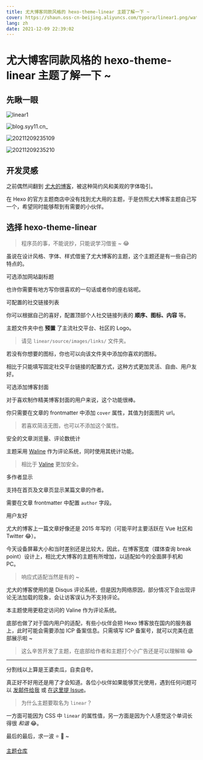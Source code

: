 ```yaml
---
title: 尤大博客同款风格的 hexo-theme-linear 主题了解一下 ~
cover: https://shaun.oss-cn-beijing.aliyuncs.com/typora/linear1.png/watermark
lang: zh
date: 2021-12-09 22:39:02
---
```


# 尤大博客同款风格的 hexo-theme-linear 主题了解一下 ~

## 先瞅一眼




![linear1](https://shaun.oss-cn-beijing.aliyuncs.com/typora/linear1.png/watermark)



![blog.syy11.cn_](https://shaun.oss-cn-beijing.aliyuncs.com/typora/blog.syy11.cn_.png/watermark)

![20211209235109](https://shaun.oss-cn-beijing.aliyuncs.com/typora/20211209235109.png/watermark)

![20211209235210](https://shaun.oss-cn-beijing.aliyuncs.com/typora/20211209235210.png/watermark)


## 开发灵感

之前偶然间翻到 [尤大的博客](https://blog.evanyou.me/)，被这种简约风和美观的字体吸引。

在 Hexo 的官方主题商店中没有找到尤大用的主题，于是仿照尤大博客主题自己写一个，希望同时能够帮到有需要的小伙伴。

## 选择 hexo-theme-linear

> 程序员的事，不能说抄，只能说学习借鉴 ~ 😂

虽说在设计风格、字体、样式借鉴了尤大博客的主题，这个主题还是有一些自己的特点的。


  可选添加网站副标题

  也许你需要有地方写你很喜欢的一句话或者你的座右铭呢。



  可配置的社交链接列表

  你可以根据自己的喜好，配置顶部个人社交链接列表的 **顺序、图标、内容** 等。

  主题文件夹中也 **预置** 了主流社交平台、社区的 Logo。

  > 请见 `linear/source/images/links/` 文件夹。

  若没有你想要的图标，你也可以向该文件夹中添加你喜欢的图标。

  相比于只能填写固定社交平台链接的配置方式，这种方式更加灵活、自由、用户友好。



  可选添加博客封面

  对于喜欢制作精美博客封面的用户来说，这个功能很棒。

  你只需要在文章的 frontmatter 中添加 `cover` 属性，其值为封面图片 url。

  > 若喜欢简洁无图，也可以不添加这个属性。



  安全的文章浏览量、评论数统计

  主题采用 [Waline](https://waline.js.org/) 作为评论系统，同时使用其统计功能。

  > 相比于 [Valine](https://valine.js.org/) 更加安全。



  多作者显示

  支持在首页及文章页显示某篇文章的作者。

  需要在文章 frontmatter 中配置 `author` 字段。



  用户友好

  尤大的博客上一篇文章好像还是 2015 年写的（可能平时主要活跃在 Vue 社区和 Twitter 😂）。

  今天设备屏幕大小和当时差别还是比较大，因此，在博客宽度（媒体查询 break point）设计上，相比尤大博客的主题有所增加，以适配如今的全面屏手机和 PC。

  > 响应式适配当然是有的 ~

  尤大的博客使用的是 Disqus 评论系统，但是因为网络原因，部分情况下会出现评论无法加载的现象，会让访客误认为不支持评论。

  本主题使用更稳定访问的 Valine 作为评论系统。

  底部也做了对于国内用户的适配，有些小伙伴会把 Hexo 博客放在国内的服务器上，此时可能会需要添加 ICP 备案信息。只需填写 ICP 备案号，就可以完美在底部展示啦 ~

  > 这么辛苦开发了主题，在底部给作者和主题打个小广告还是可以理解嘛 😂


---

分割线以上算是王婆卖瓜，自卖自夸。

真正好不好用还是用了才会知道。各位小伙伴如果能够赏光使用，遇到任何问题可以 [发邮件给我](mailto:syy11cn@outlook.com) 或 [在这里提 Issue](https://github.com/syy11cn/hexo-theme-linear/issues)。

> 为什么主题要取名为 `linear`？

一方面可能因为 CSS 中 `linear` 的属性值，另一方面是因为个人感觉这个单词长得很 _和谐_ 😂。

最后的最后，求一波 ⭐ 🙏 ~

[主题仓库](https://github.com/syy11cn/hexo-theme-linear/)

